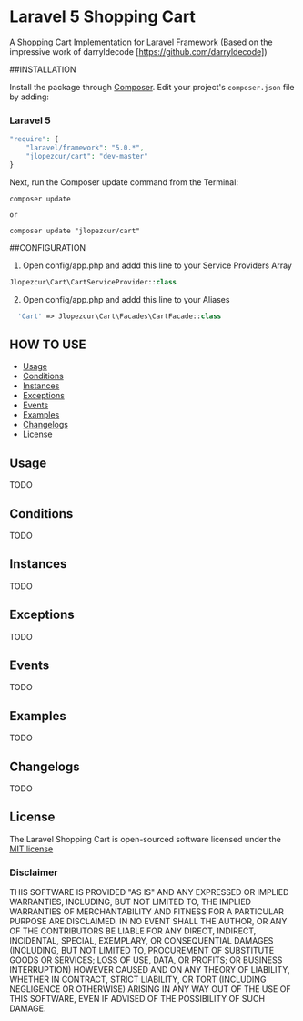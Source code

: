 # Laravel 5 Shopping Cart

A Shopping Cart Implementation for Laravel Framework (Based on the impressive work of darryldecode [https://github.com/darryldecode])

##INSTALLATION

Install the package through [Composer](http://getcomposer.org/). Edit your project's `composer.json` file by adding:

### Laravel 5

```php
"require": {
	"laravel/framework": "5.0.*",
	"jlopezcur/cart": "dev-master"
}
```

Next, run the Composer update command from the Terminal:

    composer update

    or

    composer update "jlopezcur/cart"

##CONFIGURATION

1. Open config/app.php and addd this line to your Service Providers Array
  ```php
  Jlopezcur\Cart\CartServiceProvider::class
  ```

2. Open config/app.php and addd this line to your Aliases

```php
  'Cart' => Jlopezcur\Cart\Facades\CartFacade::class
  ```

## HOW TO USE
* [Usage](#usage)
* [Conditions](#conditions)
* [Instances](#instances)
* [Exceptions](#exceptions)
* [Events](#events)
* [Examples](#examples)
* [Changelogs](#changelogs)
* [License](#license)

## Usage

TODO

## Conditions

TODO

## Instances

TODO

## Exceptions

TODO

## Events

TODO

## Examples

TODO

## Changelogs

TODO

## License

The Laravel Shopping Cart is open-sourced software licensed under the [MIT license](http://opensource.org/licenses/MIT)

### Disclaimer

THIS SOFTWARE IS PROVIDED "AS IS" AND ANY EXPRESSED OR IMPLIED WARRANTIES, INCLUDING, BUT NOT LIMITED TO, THE IMPLIED WARRANTIES OF MERCHANTABILITY AND FITNESS FOR A PARTICULAR PURPOSE ARE DISCLAIMED. IN NO EVENT SHALL THE AUTHOR, OR ANY OF THE CONTRIBUTORS BE LIABLE FOR ANY DIRECT, INDIRECT, INCIDENTAL, SPECIAL, EXEMPLARY, OR CONSEQUENTIAL DAMAGES (INCLUDING, BUT NOT LIMITED TO, PROCUREMENT OF SUBSTITUTE GOODS OR SERVICES; LOSS OF USE, DATA, OR PROFITS; OR BUSINESS INTERRUPTION) HOWEVER CAUSED AND ON ANY THEORY OF LIABILITY, WHETHER IN CONTRACT, STRICT LIABILITY, OR TORT (INCLUDING NEGLIGENCE OR OTHERWISE) ARISING IN ANY WAY OUT OF THE USE OF THIS SOFTWARE, EVEN IF ADVISED OF THE POSSIBILITY OF SUCH DAMAGE.
